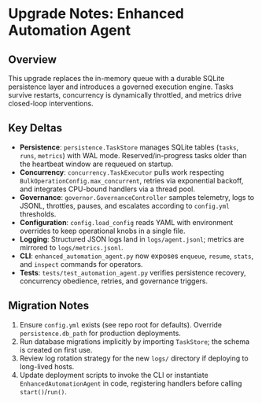 # Upgrade Notes: Enhanced Automation Agent

## Overview

This upgrade replaces the in-memory queue with a durable SQLite persistence layer and introduces a governed execution engine. Tasks survive restarts, concurrency is dynamically throttled, and metrics drive closed-loop interventions.

## Key Deltas

- **Persistence**: `persistence.TaskStore` manages SQLite tables (`tasks`, `runs`, `metrics`) with WAL mode. Reserved/in-progress tasks older than the heartbeat window are requeued on startup.
- **Concurrency**: `concurrency.TaskExecutor` pulls work respecting `BulkOperationConfig.max_concurrent`, retries via exponential backoff, and integrates CPU-bound handlers via a thread pool.
- **Governance**: `governor.GovernanceController` samples telemetry, logs to JSONL, throttles, pauses, and escalates according to `config.yml` thresholds.
- **Configuration**: `config.load_config` reads YAML with environment overrides to keep operational knobs in a single file.
- **Logging**: Structured JSON logs land in `logs/agent.jsonl`; metrics are mirrored to `logs/metrics.jsonl`.
- **CLI**: `enhanced_automation_agent.py` now exposes `enqueue`, `resume`, `stats`, and `inspect` commands for operators.
- **Tests**: `tests/test_automation_agent.py` verifies persistence recovery, concurrency obedience, retries, and governance triggers.

## Migration Notes

1. Ensure `config.yml` exists (see repo root for defaults). Override `persistence.db_path` for production deployments.
2. Run database migrations implicitly by importing `TaskStore`; the schema is created on first use.
3. Review log rotation strategy for the new `logs/` directory if deploying to long-lived hosts.
4. Update deployment scripts to invoke the CLI or instantiate `EnhancedAutomationAgent` in code, registering handlers before calling `start()`/`run()`.

